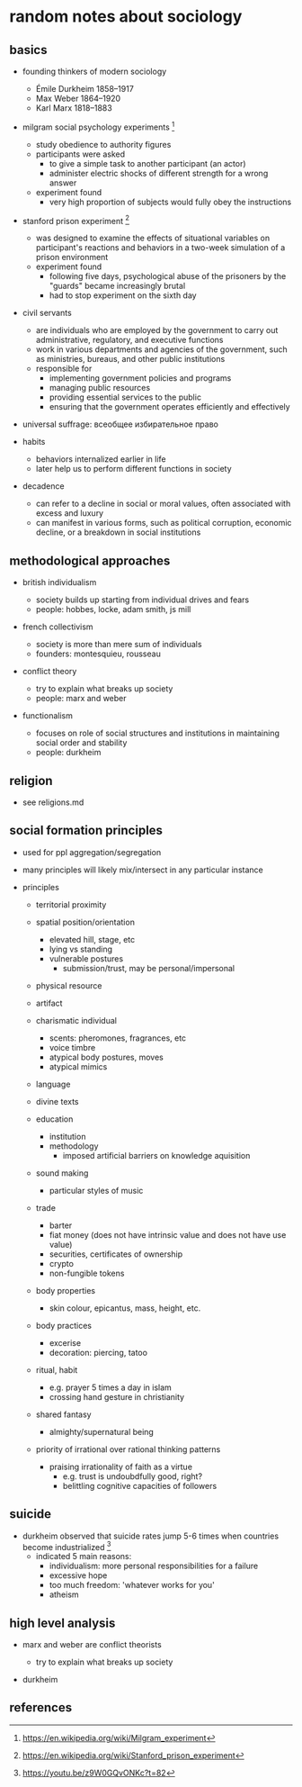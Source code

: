 # random notes about sociology

## basics

- founding thinkers of modern sociology
  - Émile Durkheim 1858–1917
  - Max Weber 1864–1920
  - Karl Marx 1818–1883

- milgram social psychology experiments [^1]
  - study obedience to authority figures
  - participants were asked 
    - to give a simple task to another participant (an actor)
    - administer electric shocks of different strength for a wrong answer 
  - experiment found
    - very high proportion of subjects would fully obey the instructions

- stanford prison experiment [^2]
  - was designed to examine the effects of situational variables on participant's
    reactions and behaviors in a two-week simulation of a prison environment
  - experiment found
    - following five days, psychological abuse of the prisoners by the "guards" became increasingly brutal
    - had to stop experiment on the sixth day

- civil servants
  - are individuals who are employed by the government to carry out administrative, regulatory, and executive functions
  - work in various departments and agencies of the government, such as ministries, bureaus, and other public institutions
  - responsible for
    - implementing government policies and programs
    - managing public resources
    - providing essential services to the public
    - ensuring that the government operates efficiently and effectively

- universal suffrage: всеобщее избирательное право

- habits
  - behaviors internalized earlier in life
  - later help us to perform different functions in society

- decadence
  - can refer to a decline in social or moral values, often associated with excess and luxury
  - can manifest in various forms, such as political corruption, economic decline, or a breakdown in social institutions


## methodological approaches

- british individualism
  - society builds up starting from individual drives and fears
  - people: hobbes, locke, adam smith, js mill

- french collectivism
  - society is more than mere sum of individuals
  - founders: montesquieu, rousseau

- conflict theory
  - try to explain what breaks up society
  - people: marx and weber

- functionalism
  - focuses on role of social structures and institutions in maintaining social order and stability
  - people: durkheim


## religion 

- see religions.md


## social formation principles

- used for ppl aggregation/segregation
- many principles will likely mix/intersect in any particular instance

- principles
  - territorial proximity
  - spatial position/orientation
    - elevated hill, stage, etc
    - lying vs standing
    - vulnerable postures
      - submission/trust, may be personal/impersonal
  - physical resource
  - artifact
  - charismatic individual
    - scents: pheromones, fragrances, etc
    - voice timbre
    - atypical body postures, moves
    - atypical mimics

  - language
  - divine texts
  - education
    - institution
    - methodology
      - imposed artificial barriers on knowledge aquisition

  - sound making
    - particular styles of music
    
  - trade
    - barter
    - fiat money (does not have intrinsic value and does not have use value)
    - securities, certificates of ownership
    - crypto
    - non-fungible tokens

  - body properties
    - skin colour, epicantus, mass, height, etc.
  - body practices
    - excerise
    - decoration: piercing, tatoo
  - ritual, habit
    - e.g. prayer 5 times a day in islam
    - crossing hand gesture in christianity

  - shared fantasy
    - almighty/supernatural being

  - priority of irrational over rational thinking patterns
    - praising irrationality of faith as a virtue
      - e.g. trust is undoubdfully good, right?
      - belittling cognitive capacities of followers


## suicide

- durkheim observed that suicide rates jump 5-6 times when countries become industrialized [^4]
  - indicated 5 main reasons:
    - individualism: more personal responsibilities for a failure
    - excessive hope
    - too much freedom: 'whatever works for you'
    - atheism


## high level analysis

- marx and weber are conflict theorists
  - try to explain what breaks up society

- durkheim 


## references

[^1]: https://en.wikipedia.org/wiki/Milgram_experiment
[^2]: https://en.wikipedia.org/wiki/Stanford_prison_experiment
[^3]: https://opentextbc.ca/introductiontosociology/chapter/chapter-15-religion
[^4]: https://youtu.be/z9W0GQvONKc?t=82
[^5]: https://en.wikipedia.org/wiki/Disenchantment

